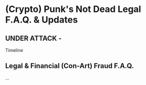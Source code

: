 
# (Crypto) Punk's Not Dead Legal F.A.Q. & Updates



## UNDER ATTACK -

Timeline









## Legal & Financial (Con-Art) Fraud F.A.Q.

...